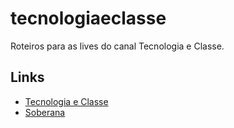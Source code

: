 # tecnologiaeclasse
Roteiros para as lives do canal Tecnologia e Classe.

## Links

- [Tecnologia e Classe](https://teclas.soberana.tv/)
- [Soberana](https://soberana.tv/)
